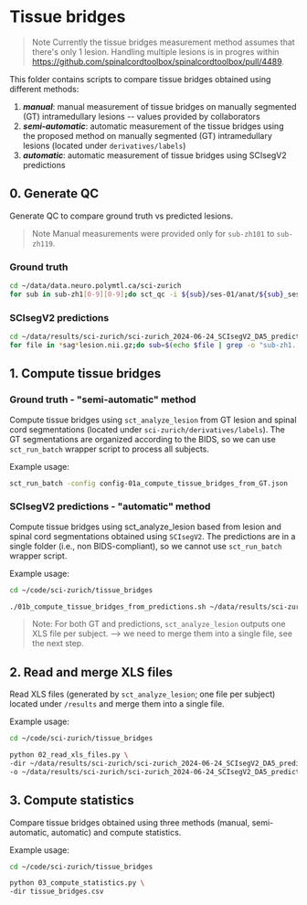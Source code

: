 # Tissue bridges

> Note
> Currently the tissue bridges measurement method assumes that there's only 1 lesion. Handling multiple lesions is in 
> progres within https://github.com/spinalcordtoolbox/spinalcordtoolbox/pull/4489.

This folder contains scripts to compare tissue bridges obtained using different methods:

1. **_manual_**: manual measurement of tissue bridges on manually segmented (GT) intramedullary lesions -- values provided by collaborators
2. **_semi-automatic_**: automatic measurement of the tissue bridges using the proposed method on manually segmented (GT) intramedullary lesions (located under `derivatives/labels`)
3. **_automatic_**: automatic measurement of tissue bridges using SCIsegV2 predictions

## 0. Generate QC

Generate QC to compare ground truth vs predicted lesions.

> Note
> Manual measurements were provided only for `sub-zh101` to `sub-zh119`.

### Ground truth
```bash
cd ~/data/data.neuro.polymtl.ca/sci-zurich
for sub in sub-zh1[0-9][0-9];do sct_qc -i ${sub}/ses-01/anat/${sub}_ses-01_acq-sag_T2w.nii.gz -d derivatives/labels/${sub}/ses-01/anat/${sub}_ses-01_acq-sag_T2w_lesion-manual.nii.gz -s derivatives/labels/${sub}/ses-01/anat/${sub}_ses-01_acq-sag_T2w_seg-manual.nii.gz -p sct_deepseg_lesion -plane sagittal -qc-subject $sub -qc ~/data/results/sci-zurich/sci-zurich_2024-06-18_manualGT/qc;done
```

### SCIsegV2 predictions

```bash
cd ~/data/results/sci-zurich/sci-zurich_2024-06-24_SCIsegV2_DA5_predictions/fold_0
for file in *sag*lesion.nii.gz;do sub=$(echo $file | grep -o "sub-zh1..");sct_qc -i ~/data/data.neuro.polymtl.ca/sci-zurich/${sub}/ses-01/anat/${sub}_ses-01_acq-sag_T2w.nii.gz -d $file -s ${file/lesion/seg} -p sct_deepseg_lesion -plane sagittal -qc-subject $sub -qc ./qc;done
```

## 1. Compute tissue bridges

### Ground truth - "semi-automatic" method

Compute tissue bridges using `sct_analyze_lesion` from GT lesion and spinal cord segmentations (located under 
`sci-zurich/derivatives/labels`). The GT segmentations are organized according to the BIDS, so we can use 
`sct_run_batch` wrapper script to process all subjects.

Example usage:

```bash
sct_run_batch -config config-01a_compute_tissue_bridges_from_GT.json
```

### SCIsegV2 predictions - "automatic" method

Compute tissue bridges using sct_analyze_lesion based from lesion and spinal cord segmentations obtained using `SCIsegV2`.
The predictions are in a single folder (i.e., non BIDS-compliant), so we cannot use `sct_run_batch` wrapper script.

Example usage:

```bash
cd ~/code/sci-zurich/tissue_bridges

./01b_compute_tissue_bridges_from_predictions.sh ~/data/results/sci-zurich/sci-zurich_2024-06-24_SCIsegV2_DA5_predictions/fold_0
```

> Note:
> For both GT and predictions, `sct_analyze_lesion` outputs one XLS file per subject. --> we need to merge them into a 
> single file, see the next step.


## 2. Read and merge XLS files

Read XLS files (generated by `sct_analyze_lesion`; one file per subject) located under `/results` and merge them into a
single file.

Example usage:

```bash
cd ~/code/sci-zurich/tissue_bridges

python 02_read_xls_files.py \
-dir ~/data/results/sci-zurich/sci-zurich_2024-06-24_SCIsegV2_DA5_predictions/fold_0/results \
-o ~/data/results/sci-zurich/sci-zurich_2024-06-24_SCIsegV2_DA5_predictions/fold_0/stats \
```


## 3. Compute statistics

Compare tissue bridges obtained using three methods (manual, semi-automatic, automatic) and compute statistics.

Example usage:

```bash
cd ~/code/sci-zurich/tissue_bridges

python 03_compute_statistics.py \
-dir tissue_bridges.csv
```

